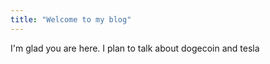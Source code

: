 ```yaml
---
title: "Welcome to my blog"
---
```


I'm glad you are here. I plan to talk about dogecoin and tesla
